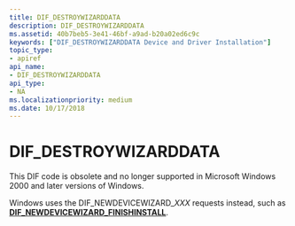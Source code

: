 ```yaml
---
title: DIF_DESTROYWIZARDDATA
description: DIF_DESTROYWIZARDDATA
ms.assetid: 40b7beb5-3e41-46bf-a9ad-b20a02ed6c9c
keywords: ["DIF_DESTROYWIZARDDATA Device and Driver Installation"]
topic_type:
- apiref
api_name:
- DIF_DESTROYWIZARDDATA
api_type:
- NA
ms.localizationpriority: medium
ms.date: 10/17/2018
---
```


# DIF_DESTROYWIZARDDATA


This DIF code is obsolete and no longer supported in Microsoft Windows 2000 and later versions of Windows.

Windows uses the DIF_NEWDEVICEWIZARD_*XXX* requests instead, such as [**DIF_NEWDEVICEWIZARD_FINISHINSTALL**](dif-newdevicewizard-finishinstall.md).

 

 





